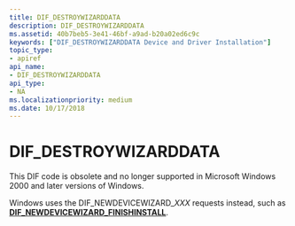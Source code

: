 ```yaml
---
title: DIF_DESTROYWIZARDDATA
description: DIF_DESTROYWIZARDDATA
ms.assetid: 40b7beb5-3e41-46bf-a9ad-b20a02ed6c9c
keywords: ["DIF_DESTROYWIZARDDATA Device and Driver Installation"]
topic_type:
- apiref
api_name:
- DIF_DESTROYWIZARDDATA
api_type:
- NA
ms.localizationpriority: medium
ms.date: 10/17/2018
---
```


# DIF_DESTROYWIZARDDATA


This DIF code is obsolete and no longer supported in Microsoft Windows 2000 and later versions of Windows.

Windows uses the DIF_NEWDEVICEWIZARD_*XXX* requests instead, such as [**DIF_NEWDEVICEWIZARD_FINISHINSTALL**](dif-newdevicewizard-finishinstall.md).

 

 





